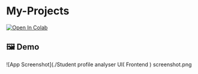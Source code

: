 # My-Projects
[![Open In Colab](https://colab.research.google.com/assets/colab-badge.svg)](https://colab.research.google.com/github/Jitesh-011/My-Projects/blob/main/Student_Profile_Analyzer_Project_1_.ipynb)
## 🖼️ Demo

![App Screenshot](./Student profile analyser UI( Frontend ) screenshot.png
